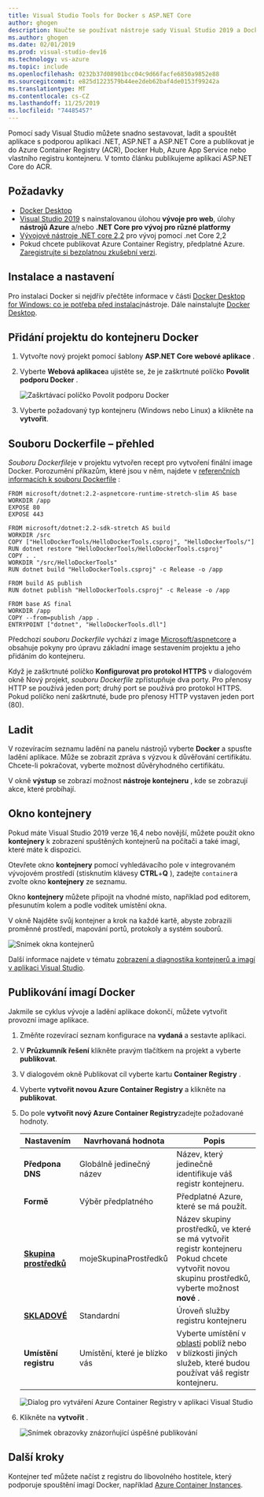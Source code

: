 ```yaml
---
title: Visual Studio Tools for Docker s ASP.NET Core
author: ghogen
description: Naučte se používat nástroje sady Visual Studio 2019 a Docker for Windows
ms.author: ghogen
ms.date: 02/01/2019
ms.prod: visual-studio-dev16
ms.technology: vs-azure
ms.topic: include
ms.openlocfilehash: 0232b37d08901bcc04c9d66facfe6850a9852e88
ms.sourcegitcommit: e825d1223579b44ee2deb62baf4de0153f99242a
ms.translationtype: MT
ms.contentlocale: cs-CZ
ms.lasthandoff: 11/25/2019
ms.locfileid: "74485457"
---
```

Pomocí sady Visual Studio můžete snadno sestavovat, ladit a spouštět aplikace s podporou aplikací .NET, ASP.NET a ASP.NET Core a publikovat je do Azure Container Registry (ACR), Docker Hub, Azure App Service nebo vlastního registru kontejneru. V tomto článku publikujeme aplikaci ASP.NET Core do ACR.

## <a name="prerequisites"></a>Požadavky

* [Docker Desktop](https://hub.docker.com/editions/community/docker-ce-desktop-windows)
* [Visual Studio 2019](https://visualstudio.microsoft.com/downloads) s nainstalovanou úlohou **vývoje pro web**, úlohy **nástrojů Azure** a/nebo **.NET Core pro vývoj pro různé platformy**
* [Vývojové nástroje .NET core 2,2](https://dotnet.microsoft.com/download/dotnet-core/2.2) pro vývoj pomocí .net Core 2,2
* Pokud chcete publikovat Azure Container Registry, předplatné Azure. [Zaregistrujte si bezplatnou zkušební verzi](https://azure.microsoft.com/offers/ms-azr-0044p/).

## <a name="installation-and-setup"></a>Instalace a nastavení

Pro instalaci Docker si nejdřív přečtěte informace v části [Docker Desktop for Windows: co je potřeba před instalací](https://docs.docker.com/docker-for-windows/install/#what-to-know-before-you-install)nástroje. Dále nainstalujte [Docker Desktop](https://hub.docker.com/editions/community/docker-ce-desktop-windows).

## <a name="add-a-project-to-a-docker-container"></a>Přidání projektu do kontejneru Docker

1. Vytvořte nový projekt pomocí šablony **ASP.NET Core webové aplikace** .
1. Vyberte **Webová aplikace**a ujistěte se, že je zaškrtnuté políčko **Povolit podporu Docker** .

   ![Zaškrtávací políčko Povolit podporu Docker](../../media/container-tools/vs-2019/create-new-web-application.PNG)

1. Vyberte požadovaný typ kontejneru (Windows nebo Linux) a klikněte na **vytvořit**.

## <a name="dockerfile-overview"></a>Souboru Dockerfile – přehled

*Souboru Dockerfile*je v projektu vytvořen recept pro vytvoření finální image Docker. Porozumění příkazům, které jsou v něm, najdete v [referenčních informacích k souboru Dockerfile](https://docs.docker.com/engine/reference/builder/) :

```
FROM microsoft/dotnet:2.2-aspnetcore-runtime-stretch-slim AS base
WORKDIR /app
EXPOSE 80
EXPOSE 443

FROM microsoft/dotnet:2.2-sdk-stretch AS build
WORKDIR /src
COPY ["HelloDockerTools/HelloDockerTools.csproj", "HelloDockerTools/"]
RUN dotnet restore "HelloDockerTools/HelloDockerTools.csproj"
COPY . .
WORKDIR "/src/HelloDockerTools"
RUN dotnet build "HelloDockerTools.csproj" -c Release -o /app

FROM build AS publish
RUN dotnet publish "HelloDockerTools.csproj" -c Release -o /app

FROM base AS final
WORKDIR /app
COPY --from=publish /app .
ENTRYPOINT ["dotnet", "HelloDockerTools.dll"]
```

Předchozí *souboru Dockerfile* vychází z image [Microsoft/aspnetcore](https://hub.docker.com/r/microsoft/aspnetcore/) a obsahuje pokyny pro úpravu základní image sestavením projektu a jeho přidáním do kontejneru.

Když je zaškrtnuté políčko **Konfigurovat pro protokol HTTPS** v dialogovém okně Nový projekt, *souboru Dockerfile* zpřístupňuje dva porty. Pro přenosy HTTP se používá jeden port; druhý port se používá pro protokol HTTPS. Pokud políčko není zaškrtnuté, bude pro přenosy HTTP vystaven jeden port (80).

## <a name="debug"></a>Ladit

V rozevíracím seznamu ladění na panelu nástrojů vyberte **Docker** a spusťte ladění aplikace. Může se zobrazit zpráva s výzvou k důvěřování certifikátu. Chcete-li pokračovat, vyberte možnost důvěryhodného certifikátu.

V okně **výstup** se zobrazí možnost **nástroje kontejneru** , kde se zobrazují akce, které probíhají.

## <a name="containers-window"></a>Okno kontejnery

Pokud máte Visual Studio 2019 verze 16,4 nebo novější, můžete použít okno **kontejnery** k zobrazení spuštěných kontejnerů na počítači a také imagí, které máte k dispozici.

Otevřete okno **kontejnery** pomocí vyhledávacího pole v integrovaném vývojovém prostředí (stisknutím klávesy **CTRL**+**Q** ), zadejte `container`a zvolte okno **kontejnery** ze seznamu.

Okno **kontejnery** můžete připojit na vhodné místo, například pod editorem, přesunutím kolem a podle vodítek umístění okna.

V okně Najděte svůj kontejner a krok na každé kartě, abyste zobrazili proměnné prostředí, mapování portů, protokoly a systém souborů.

![Snímek okna kontejnerů](../../media/overview/vs-2019/container-tools-window.png)

Další informace najdete v tématu [zobrazení a diagnostika kontejnerů a imagí v aplikaci Visual Studio](../../view-and-diagnose-containers.md).

## <a name="publish-docker-images"></a>Publikování imagí Docker

Jakmile se cyklus vývoje a ladění aplikace dokončí, můžete vytvořit provozní image aplikace.

1. Změňte rozevírací seznam konfigurace na **vydaná** a sestavte aplikaci.
1. V **Průzkumník řešení** klikněte pravým tlačítkem na projekt a vyberte **publikovat**.
1. V dialogovém okně Publikovat cíl vyberte kartu **Container Registry** .
1. Vyberte **vytvořit novou Azure Container Registry** a klikněte na **publikovat**.
1. Do pole **vytvořit nový Azure Container Registry**zadejte požadované hodnoty.

    | Nastavením      | Navrhovaná hodnota  | Popis                                |
    | ------------ |  ------- | -------------------------------------------------- |
    | **Předpona DNS** | Globálně jedinečný název | Název, který jedinečně identifikuje váš registr kontejneru. |
    | **Formě** | Výběr předplatného | Předplatné Azure, které se má použít. |
    | **[Skupina prostředků](/azure/azure-resource-manager/resource-group-overview)** | mojeSkupinaProstředků |  Název skupiny prostředků, ve které se má vytvořit registr kontejneru Pokud chcete vytvořit novou skupinu prostředků, vyberte možnost **nové** .|
    | **[SKLADOVÉ](https://docs.microsoft.com/azure/container-registry/container-registry-skus)** | Standardní | Úroveň služby registru kontejneru  |
    | **Umístění registru** | Umístění, které je blízko vás | Vyberte umístění v [oblasti](https://azure.microsoft.com/regions/) poblíž nebo v blízkosti jiných služeb, které budou používat váš registr kontejneru. |

    ![Dialog pro vytváření Azure Container Registry v aplikaci Visual Studio][0]

1. Klikněte na **vytvořit** .

   ![Snímek obrazovky znázorňující úspěšné publikování](../../media/container-tools/publish-succeeded.png)

## <a name="next-steps"></a>Další kroky

Kontejner teď můžete načíst z registru do libovolného hostitele, který podporuje spouštění imagí Docker, například [Azure Container Instances](/azure/container-instances/container-instances-tutorial-deploy-app).

[0]:../../media/hosting-web-apps-in-docker/vs-acr-provisioning-dialog-2019.png

